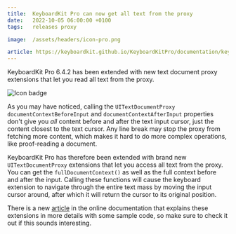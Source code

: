 ```yaml
---
title:  KeyboardKit Pro can now get all text from the proxy
date:   2022-10-05 06:00:00 +0100
tags:   releases proxy

image:  /assets/headers/icon-pro.png

article: https://keyboardkit.github.io/KeyboardKitPro/documentation/keyboardkitpro/pro-document-proxy-extensions
---
```


KeyboardKit Pro 6.4.2 has been extended with new text document proxy extensions that let you read all text from the proxy.

![Icon badge]({{page.image}})

As you may have noticed, calling the `UITextDocumentProxy` `documentContextBeforeInput` and `documentContextAfterInput` properties don't give you *all* content before and after the text input cursor, just the content closest to the text cursor. Any line break may stop the proxy from fetching more content, which makes it hard to do more complex operations, like proof-reading a document.

KeyboardKit Pro has therefore been extended with brand new `UITextDocumentProxy` extensions that let you access all text from the proxy. You can get the `fullDocumentContext()` as well as the full context before and after the input. Calling these functions will cause the keyboard extension to navigate through the entire text mass by moving the input cursor around, after which it will return the cursor to its original position.

There is a new [article]({{page.article}}) in the online documentation that explains these extensions in more details with some sample code, so make sure to check it out if this sounds interesting.